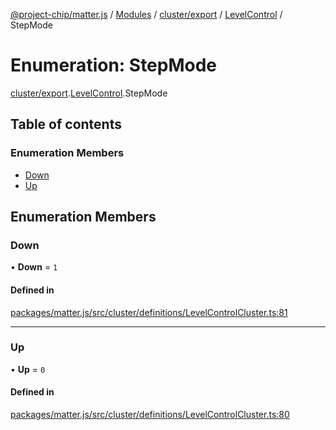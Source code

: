 [@project-chip/matter.js](../README.md) / [Modules](../modules.md) / [cluster/export](../modules/cluster_export.md) / [LevelControl](../modules/cluster_export.LevelControl.md) / StepMode

# Enumeration: StepMode

[cluster/export](../modules/cluster_export.md).[LevelControl](../modules/cluster_export.LevelControl.md).StepMode

## Table of contents

### Enumeration Members

- [Down](cluster_export.LevelControl.StepMode.md#down)
- [Up](cluster_export.LevelControl.StepMode.md#up)

## Enumeration Members

### Down

• **Down** = ``1``

#### Defined in

[packages/matter.js/src/cluster/definitions/LevelControlCluster.ts:81](https://github.com/project-chip/matter.js/blob/ac2c2688/packages/matter.js/src/cluster/definitions/LevelControlCluster.ts#L81)

___

### Up

• **Up** = ``0``

#### Defined in

[packages/matter.js/src/cluster/definitions/LevelControlCluster.ts:80](https://github.com/project-chip/matter.js/blob/ac2c2688/packages/matter.js/src/cluster/definitions/LevelControlCluster.ts#L80)
